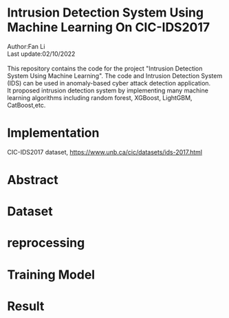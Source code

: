 # Intrusion Detection System Using Machine Learning On CIC-IDS2017
Author:Fan Li<br/>
Last update:02/10/2022<br/>
<br/>
This repository contains the code for the project "Intrusion Detection System Using Machine Learning". The code and Intrusion Detection System (IDS) can be used in anomaly-based cyber attack detection application.<br/>
It proposed intrusion detection system by implementing many machine learning algorithms including random forest, XGBoost, LightGBM, CatBoost,etc.
# Implementation
CIC-IDS2017 dataset,
https://www.unb.ca/cic/datasets/ids-2017.html
# Abstract
# Dataset
# reprocessing
# Training Model
# Result

